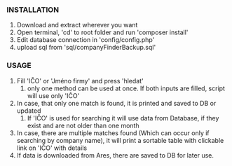 ### INSTALLATION
1) Download and extract wherever you want
2) Open terminal, 'cd' to root folder and run 'composer install'
3) Edit database connection in 'config/config.php'
4) upload sql from 'sql/companyFinderBackup.sql'

### USAGE
1) Fill 'IČO' or 'Jméno firmy' and press 'hledat'
    1) only one method can be used at once. If both inputs are filled, script will use only 'IČO'
2) In case, that only one match is found, it is printed and saved to DB or updated
    1) If 'IČO' is used for searching it will use data from Database, if they exist and are not older than one month
3) In case, there are multiple matches found (Which can occur only if searching by company name), it will print a sortable table with clickable link on 'IČO' with details
4) If data is downloaded from Ares, there are saved to DB for later use.
